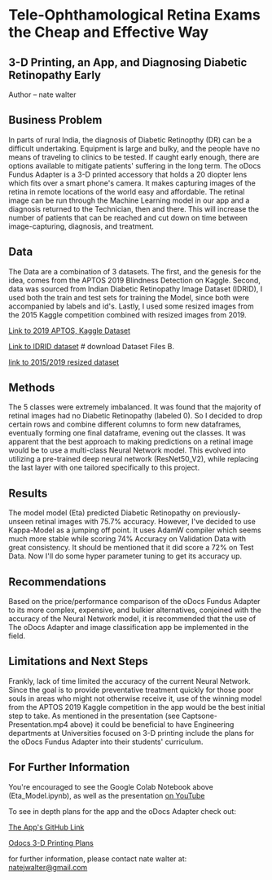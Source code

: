# Tele-Ophthamological Retina Exams the Cheap and Effective Way 
## 3-D Printing, an App, and Diagnosing Diabetic Retinopathy Early

Author – nate walter

## Business Problem
In parts of rural India, the diagnosis of Diabetic Retinopthy (DR) can be a difficult undertaking. Equipment is large and bulky, and the people have no means of traveling to clinics to be tested. If caught early enough, there are options available to mitigate patients' suffering in the long term. The oDocs Fundus Adapter is a 3-D printed accessory that holds a 20 diopter lens which fits over a smart phone's camera. It makes capturing images of the retina in remote locations of the world easy and affordable. The retinal image can be run through the Machine Learning model in our app and a diagnosis returned to the Technician, then and there. This will increase the number of patients that can be reached and cut down on time between image-capturing, diagnosis, and treatment. 


## Data
The Data are a combination of 3 datasets. The first, and the genesis for the idea, comes from the APTOS 2019 Blindness Detection on Kaggle. Second, data was sourced from Indian Diabetic Retinopathy Image Dataset (IDRID), I used both the train and test sets for training the Model, since both were accompanied by labels and id's. Lastly, I used some resized images from the 2015 Kaggle competition combined with resized images from 2019.

[Link to 2019 APTOS, Kaggle Dataset](https://www.kaggle.com/c/aptos2019-blindness-detection/data)

[Link to IDRID dataset](https://ieee-dataport.org/open-access/indian-diabetic-retinopathy-image-dataset-idrid) # download Dataset Files B.

[link to 2015/2019 resized dataset](https://www.kaggle.com/benjaminwarner/resized-2015-2019-blindness-detection-images)

## Methods
The 5 classes were extremely imbalanced. It was found that the majority of retinal images had no Diabetic Retinopathy (labeled 0). So I decided to drop certain  rows and combine different columns to form new dataframes, eventually forming one final dataframe, evening out the classes. It was apparent that the best approach to making predictions on a retinal image would be to use a multi-class Neural Network model. This evolved into utilizing a pre-trained deep neural network (ResNet50_V2), while replacing the last layer with one tailored specifically to this project.   

## Results

The model model (Eta) predicted Diabetic Retinopathy on previously-unseen retinal images with 75.7% accuracy. However, I've decided to use Kappa-Model as a jumping off point. It uses AdamW compiler which seems much more stable while scoring 74% Accuracy on Validation Data with great consistency. It should be mentioned that it did score a 72% on Test Data. Now I'll do some hyper parameter tuning to get its accuracy up. 




## Recommendations
Based on the price/performance comparison of the oDocs Fundus Adapter to its more complex, expensive, and bulkier alternatives, conjoined with the accuracy of the Neural Network model, it is recommended that the use of The oDocs Adapter and image classification app be implemented in the field. 

## Limitations and Next Steps
Frankly, lack of time limited the accuracy of the current Neural Network. Since the goal is to provide preventative treatment quickly for those poor souls in areas who might not otherwise receive it, use of the winning model from the APTOS 2019 Kaggle competition in the app would be the best initial step to take. As mentioned in the presentation (see Captsone-Presentation.mp4 above) it could be beneficial to have Engineering departments at Universities focused on 3-D printing include the plans for the oDocs Fundus Adapter into their students' curriculum. 

## For Further Information

You're encouraged to see the Google Colab Notebook above (Eta_Model.ipynb), as well as the presentation [on YouTube](https://www.youtube.com/watch?v=KsNJlq3wPlE)

To see in depth plans for the app and the oDocs Adapter check out:


[The App's GitHub Link](https://github.com/IBM/tfjs-web-app#1-clone-the-repo)


[Odocs 3-D Printing Plans](https://odocseyecare.shop/pages/3d-print)


for further information, please contact nate walter at:  natejwalter@gmail.com






